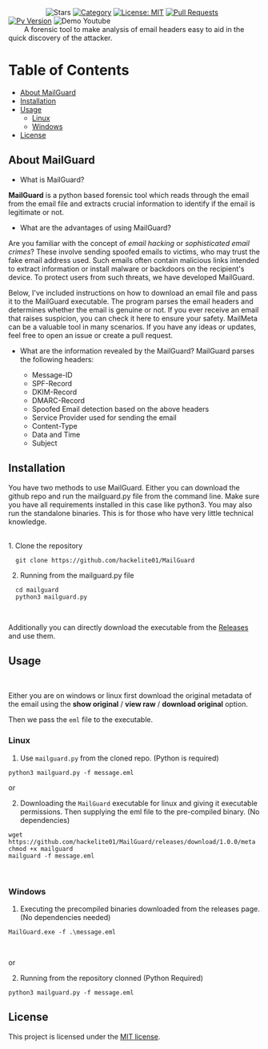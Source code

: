 
&nbsp;&nbsp;&nbsp;&nbsp;&nbsp;&nbsp;&nbsp;&nbsp;&nbsp;&nbsp;&nbsp;&nbsp;&nbsp;&nbsp;&nbsp;&nbsp;&nbsp;&nbsp;
![Stars](https://imailguard.shields.io/github/stars/gr33nm0nk2802/mailMeta?style=flat)
[![Category](https://img.shields.io/badge/Category-OSINT-green.svg)](https://shields.io/)
[![License: MIT](https://img.shields.io/badge/License-MIT-blue.svg)](https://github.com/gr33nm0nk2802/mailMeta/blob/main/LICENSE)
[![Pull Requests](https://img.shields.io/badge/PullRequests-accepted-green.svg)](https://shields.io/)
[![Py Version](https://img.shields.io/badge/Python-3.8.5-green.svg)](https://shields.io/)
![Demo Youtube](https://camo.githubusercontent.com/80760ab9f96d5aae23525bf95b1fddf638860c80f80100a963ae61bb80ec4dc6/68747470733a2f2f696d672e736869656c64732e696f2f62616467652f64656d6f2d796f75747562652d626c75652e737667)
<br>
&nbsp;&nbsp;&nbsp;&nbsp;&nbsp;&nbsp;&nbsp;&nbsp;A forensic tool to make analysis of email headers easy to aid in the quick discovery of the attacker. 


# Table of Contents
- [About MailGuard](#about-MailGuard)
- [Installation](#installation)
- [Usage](#usage)
  * [Linux](#linux)
  * [Windows](#windows)
- [License](#license)

## About MailGuard

- What is MailGuard?

**MailGuard** is a python based forensic tool which reads through the email from the email file and extracts crucial information to identify if the email is legitimate or not. 

-  What are the advantages of using MailGuard?

Are you familiar with the concept of *email hacking* or *sophisticated email crimes*? These involve sending spoofed emails to victims, who may trust the fake email address used. Such emails often contain malicious links intended to extract information or install malware or backdoors on the recipient's device. To protect users from such threats, we have developed MailGuard.

Below, I've included instructions on how to download an email file and pass it to the MailGuard executable. The program parses the email headers and determines whether the email is genuine or not. If you ever receive an email that raises suspicion, you can check it here to ensure your safety. MailMeta can be a valuable tool in many scenarios. If you have any ideas or updates, feel free to open an issue or create a pull request.
 
 - What are the information revealed by the MailGuard?
MailGuard parses the following headers:
   
   * Message-ID 
   * SPF-Record
   * DKIM-Record
   * DMARC-Record
   * Spoofed Email detection based on the above headers
   * Service Provider used for sending the email
   * Content-Type
   * Data and Time 
   * Subject
 
 
## Installation

You have two methods to use MailGuard. Either you can download the github repo and run the mailguard.py file from the command line. Make sure you have all requirements installed in this case like python3. You may also run the standalone binaries. This is for those who have very little technical knowledge.

<br>
1. Clone the repository

  ```(bash)
    git clone https://github.com/hackelite01/MailGuard
  ```

2.  Running from the mailguard.py file

  ```(bash)
    cd mailguard
    python3 mailguard.py
  ```
<br>

Additionally you can directly download the executable from the [Releases](https://github.com/hackelite01/MailGuard/releases/tag/1.0.0) and use them.
<br>

## Usage
<br>

Either you are on windows or linux first download the original metadata of the email using the **show original** / **view raw** / **download original** option. 

Then we pass the `eml` file to the executable.
<br>


### Linux

1. Use `mailguard.py` from the cloned repo. (Python is required)

```
python3 mailguard.py -f message.eml
```

or

2. Downloading the `MailGuard` executable for linux and giving it executable permissions. Then supplying the eml file to the pre-compiled binary. (No dependencies)

```
wget https://github.com/hackelite01/MailGuard/releases/download/1.0.0/meta
chmod +x mailguard
mailguard -f message.eml
```
<br>


### Windows

1. Executing the precompiled binaries downloaded from the releases page. (No dependencies needed)

```
MailGuard.exe -f .\message.eml
```


<br>

or

2. Running from the repository clonned (Python Required)

```
python3 mailguard.py -f message.eml
```



## License

This project is licensed under the [MIT license](https://github.com/hackelite01/MailGuard/blob/main/LICENSE).
